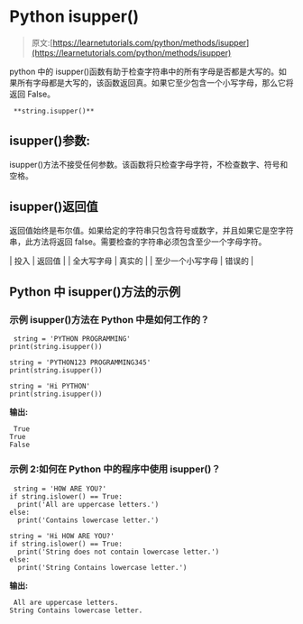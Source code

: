 # Python isupper()

> 原文:[https://learnetutorials.com/python/methods/isupper](https://learnetutorials.com/python/methods/isupper)

python 中的 isupper()函数有助于检查字符串中的所有字母是否都是大写的。如果所有字母都是大写的，该函数返回真。如果它至少包含一个小写字母，那么它将返回 False。

```
 **string.isupper()** 

```

## isupper()参数:

isupper()方法不接受任何参数。该函数将只检查字母字符，不检查数字、符号和空格。

## isupper()返回值

返回值始终是布尔值。如果给定的字符串只包含符号或数字，并且如果它是空字符串，此方法将返回 false。需要检查的字符串必须包含至少一个字母字符。

| 投入 | 返回值 |
| 全大写字母 | 真实的 |
| 至少一个小写字母 | 错误的 |

## Python 中 isupper()方法的示例

### 示例 isupper()方法在 Python 中是如何工作的？

```
 string = 'PYTHON PROGRAMMING'
print(string.isupper())

string = 'PYTHON123 PROGRAMMING345'
print(string.isupper())

string = 'Hi PYTHON'
print(string.isupper()) 

```

**输出:**

```
 True
True
False 
```

### 示例 2:如何在 Python 中的程序中使用 isupper()？

```
 string = 'HOW ARE YOU?'
if string.islower() == True:
  print('All are uppercase letters.')
else:
  print('Contains lowercase letter.')

string = 'Hi HOW ARE YOU?'
if string.islower() == True:
  print('String does not contain lowercase letter.')
else:
  print('String Contains lowercase letter.') 

```

**输出:**

```
 All are uppercase letters.
String Contains lowercase letter. 
```
